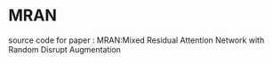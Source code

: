 # MRAN
source code for paper : MRAN:Mixed Residual Attention Network with Random Disrupt Augmentation
